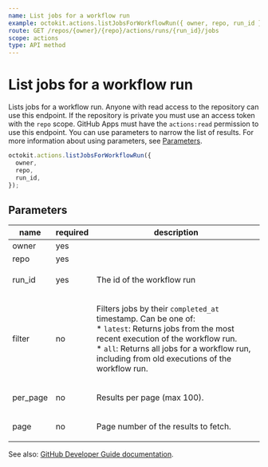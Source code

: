 ```yaml
---
name: List jobs for a workflow run
example: octokit.actions.listJobsForWorkflowRun({ owner, repo, run_id })
route: GET /repos/{owner}/{repo}/actions/runs/{run_id}/jobs
scope: actions
type: API method
---
```


# List jobs for a workflow run

Lists jobs for a workflow run. Anyone with read access to the repository can use this endpoint. If the repository is private you must use an access token with the `repo` scope. GitHub Apps must have the `actions:read` permission to use this endpoint. You can use parameters to narrow the list of results. For more information about using parameters, see [Parameters](https://docs.github.com/rest/overview/resources-in-the-rest-api#parameters).

```js
octokit.actions.listJobsForWorkflowRun({
  owner,
  repo,
  run_id,
});
```

## Parameters

<table>
  <thead>
    <tr>
      <th>name</th>
      <th>required</th>
      <th>description</th>
    </tr>
  </thead>
  <tbody>
    <tr><td>owner</td><td>yes</td><td>

</td></tr>
<tr><td>repo</td><td>yes</td><td>

</td></tr>
<tr><td>run_id</td><td>yes</td><td>

The id of the workflow run

</td></tr>
<tr><td>filter</td><td>no</td><td>

Filters jobs by their `completed_at` timestamp. Can be one of:  
\* `latest`: Returns jobs from the most recent execution of the workflow run.  
\* `all`: Returns all jobs for a workflow run, including from old executions of the workflow run.

</td></tr>
<tr><td>per_page</td><td>no</td><td>

Results per page (max 100).

</td></tr>
<tr><td>page</td><td>no</td><td>

Page number of the results to fetch.

</td></tr>
  </tbody>
</table>

See also: [GitHub Developer Guide documentation](https://docs.github.com/rest/reference/actions#list-jobs-for-a-workflow-run).
